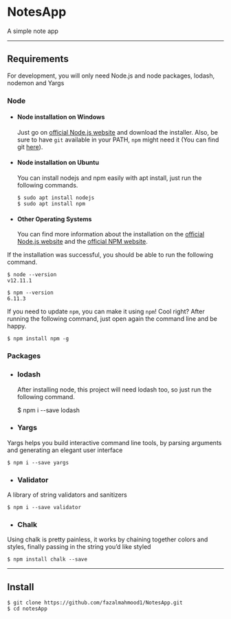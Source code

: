 # NotesApp

A simple note app

---
## Requirements

For development, you will only need Node.js and node packages, lodash, nodemon and Yargs

### Node
- #### Node installation on Windows

  Just go on [official Node.js website](https://nodejs.org/) and download the installer.
Also, be sure to have `git` available in your PATH, `npm` might need it (You can find git [here](https://git-scm.com/)).

- #### Node installation on Ubuntu

  You can install nodejs and npm easily with apt install, just run the following commands.

      $ sudo apt install nodejs
      $ sudo apt install npm

- #### Other Operating Systems
  You can find more information about the installation on the [official Node.js website](https://nodejs.org/) and the [official NPM website](https://npmjs.org/).

If the installation was successful, you should be able to run the following command.

    $ node --version
    v12.11.1

    $ npm --version
    6.11.3

If you need to update `npm`, you can make it using `npm`! Cool right? After running the following command, just open again the command line and be happy.

    $ npm install npm -g

### Packages
- ### lodash
  After installing node, this project will need lodash too, so just run the following command.

    $ npm i --save lodash
      
- ### Yargs
 Yargs helps you build interactive command line tools, by parsing arguments and generating an elegant user interface

    $ npm i --save yargs

- ### Validator
 A library of string validators and sanitizers

    $ npm i --save validator

- ### Chalk
 Using chalk is pretty painless, it works by chaining together colors and styles, finally passing in the string you’d like styled

    $ npm install chalk --save    

---

## Install

    $ git clone https://github.com/fazalmahmood1/NotesApp.git
    $ cd notesApp
